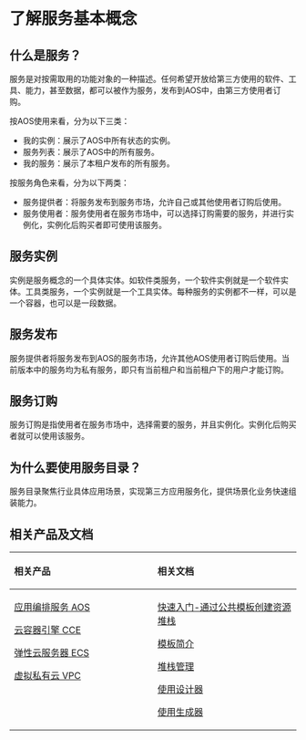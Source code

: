 # 了解服务基本概念<a name="aos_01_9015"></a>

## 什么是服务？<a name="zh-cn_topic_0107020577_section25791114205716"></a>

服务是对按需取用的功能对象的一种描述。任何希望开放给第三方使用的软件、工具、能力，甚至数据，都可以被作为服务，发布到AOS中，由第三方使用者订购。

按AOS使用来看，分为以下三类：

-   我的实例：展示了AOS中所有状态的实例。
-   服务列表：展示了AOS中的所有服务。
-   我的服务：展示了本租户发布的所有服务。

按服务角色来看，分为以下两类：

-   服务提供者：将服务发布到服务市场，允许自己或其他使用者订购后使用。
-   服务使用者：服务使用者在服务市场中，可以选择订购需要的服务，并进行实例化，实例化后购买者即可使用该服务。

## 服务实例<a name="zh-cn_topic_0107020577_section6109925857"></a>

实例是服务概念的一个具体实体。如软件类服务，一个软件实例就是一个软件实体。工具类服务，一个实例就是一个工具实体。每种服务的实例都不一样，可以是一个容器，也可以是一段数据。

## 服务发布<a name="zh-cn_topic_0107020577_section97162056959"></a>

服务提供者将服务发布到AOS的服务市场，允许其他AOS使用者订购后使用。当前版本中的服务均为私有服务，即只有当前租户和当前租户下的用户才能订购。

## 服务订购<a name="zh-cn_topic_0107020577_section1459616481161"></a>

服务订购是指使用者在服务市场中，选择需要的服务，并且实例化。实例化后购买者就可以使用该服务。

## 为什么要使用服务目录？<a name="zh-cn_topic_0107020577_section647710531403"></a>

服务目录聚焦行业具体应用场景，实现第三方应用服务化，提供场景化业务快速组装能力。

## 相关产品及文档<a name="zh-cn_topic_0107020577_section1270164781611"></a>

<a name="zh-cn_topic_0107020577_aos_01_0000_table1196182515236"></a>
<table><thead align="left"><tr id="zh-cn_topic_0107020577_aos_01_0000_row61991225132314"><th class="cellrowborder" valign="top" width="50%" id="mcps1.1.3.1.1"><p id="zh-cn_topic_0107020577_aos_01_0000_p72001525172310"><a name="zh-cn_topic_0107020577_aos_01_0000_p72001525172310"></a><a name="zh-cn_topic_0107020577_aos_01_0000_p72001525172310"></a>相关产品</p>
</th>
<th class="cellrowborder" valign="top" width="50%" id="mcps1.1.3.1.2"><p id="zh-cn_topic_0107020577_aos_01_0000_p7201925132317"><a name="zh-cn_topic_0107020577_aos_01_0000_p7201925132317"></a><a name="zh-cn_topic_0107020577_aos_01_0000_p7201925132317"></a>相关文档</p>
</th>
</tr>
</thead>
<tbody><tr id="zh-cn_topic_0107020577_aos_01_0000_row152031825142310"><td class="cellrowborder" valign="top" width="50%" headers="mcps1.1.3.1.1 "><p id="zh-cn_topic_0107020577_aos_01_0000_p192041625182318"><a name="zh-cn_topic_0107020577_aos_01_0000_p192041625182318"></a><a name="zh-cn_topic_0107020577_aos_01_0000_p192041625182318"></a><a href="https://www.huaweicloud.com/product/aos.html?infodoc1.0" target="_blank" rel="noopener noreferrer">应用编排服务 AOS</a></p>
<p id="zh-cn_topic_0107020577_aos_01_0000_p0311145810410"><a name="zh-cn_topic_0107020577_aos_01_0000_p0311145810410"></a><a name="zh-cn_topic_0107020577_aos_01_0000_p0311145810410"></a><a href="https://www.huaweicloud.com/product/cce.html?infodoc1.0" target="_blank" rel="noopener noreferrer">云容器引擎 CCE</a></p>
<p id="zh-cn_topic_0107020577_aos_01_0000_p62061025142316"><a name="zh-cn_topic_0107020577_aos_01_0000_p62061025142316"></a><a name="zh-cn_topic_0107020577_aos_01_0000_p62061025142316"></a><a href="https://www.huaweicloud.com/product/ecs.html?infodoc1.0" target="_blank" rel="noopener noreferrer">弹性云服务器 ECS</a></p>
<p id="zh-cn_topic_0107020577_aos_01_0000_p56849617152"><a name="zh-cn_topic_0107020577_aos_01_0000_p56849617152"></a><a name="zh-cn_topic_0107020577_aos_01_0000_p56849617152"></a><a href="https://www.huaweicloud.com/product/vpc.html?infodoc1.0" target="_blank" rel="noopener noreferrer">虚拟私有云 VPC</a></p>
</td>
<td class="cellrowborder" valign="top" width="50%" headers="mcps1.1.3.1.2 "><p id="zh-cn_topic_0107020577_aos_01_0000_p959019196593"><a name="zh-cn_topic_0107020577_aos_01_0000_p959019196593"></a><a name="zh-cn_topic_0107020577_aos_01_0000_p959019196593"></a><a href="https://support.huaweicloud.com/qs-aos/index.html?infodoc1.0" target="_blank" rel="noopener noreferrer">快速入门-通过公共模板创建资源堆栈</a></p>
<p id="zh-cn_topic_0107020577_aos_01_0000_p14446527862"><a name="zh-cn_topic_0107020577_aos_01_0000_p14446527862"></a><a name="zh-cn_topic_0107020577_aos_01_0000_p14446527862"></a><a href="https://support.huaweicloud.com/tr-aos/aos_01_4000.html?infodoc1.0" target="_blank" rel="noopener noreferrer">模板简介</a></p>
<p id="zh-cn_topic_0107020577_aos_01_0000_p15698421353"><a name="zh-cn_topic_0107020577_aos_01_0000_p15698421353"></a><a name="zh-cn_topic_0107020577_aos_01_0000_p15698421353"></a><a href="https://support.huaweicloud.com/usermanual-aos/aos_01_8011.html?infodoc1.0" target="_blank" rel="noopener noreferrer">堆栈管理</a></p>
<p id="zh-cn_topic_0107020577_aos_01_0000_p7211210322"><a name="zh-cn_topic_0107020577_aos_01_0000_p7211210322"></a><a name="zh-cn_topic_0107020577_aos_01_0000_p7211210322"></a><a href="https://support.huaweicloud.com/usermanual-aos/aos_01_5016.html?infodoc1.0" target="_blank" rel="noopener noreferrer">使用设计器</a></p>
<p id="zh-cn_topic_0107020577_aos_01_0000_p0481187193317"><a name="zh-cn_topic_0107020577_aos_01_0000_p0481187193317"></a><a name="zh-cn_topic_0107020577_aos_01_0000_p0481187193317"></a><a href="https://support.huaweicloud.com/usermanual-aos/aos_01_5018.html?infodoc1.0" target="_blank" rel="noopener noreferrer">使用生成器</a></p>
</td>
</tr>
</tbody>
</table>

